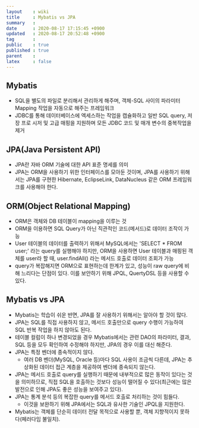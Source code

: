 ```yaml
---
layout    : wiki
title     : Mybatis vs JPA
summary   : 
date      : 2020-08-17 17:15:45 +0900
updated   : 2020-08-17 20:52:48 +0900
tag       : 
public    : true
published : true
parent    : 
latex     : false
---
```


## Mybatis
- SQL을 별도의 파일로 분리해서 관리하게 해주며, 객체-SQL 사이의 파라미터 Mapping 작업을 자동으로 해주는 프레임워크
- JDBC를 통해 데이터베이스에 엑세스하는 작업을 캡슐화하고 일반 SQL query, 저장 프로 시저 및 고급 매핑을 지원하며 모든 JDBC 코드 및 매개 변수의 중복작업을 제거 


## JPA(Java Persistent API)
- JPA란 자바 ORM 기술에 대한 API 표준 명세를 의미
- JPA는 ORM을 사용하기 위한 인터페이스를 모아둔 것이며, JPA를 사용하기 위해서는 JPA를 구현한 Hibernate, EclipseLink, DataNucleus 같은 ORM 프레임워크를 사용해야 한다.

## ORM(Object Relational Mapping)
- ORM은 객체와 DB 테이블이 mapping을 이루는 것  
- ORM을 이용하면 SQL Query가 아닌 직관적인 코드(메서드)로 데이터 조작이 가능
- User 테이블의 데이터를 출력하기 위해서 MySQL에서는 'SELECT * FROM user;' 라는 query를 실행해야 하지만, ORM을 사용하면 User 테이블과 매핑된 객체를 user라 할 때, user.findAll() 라는 메서드 호출로 데이터 조회가 가능
- query가 복잡해지면 ORM으로 표현하는데 한계가 있고, 성능이 raw query에 비해 느리다는 단점이 있다. 이를 보안하기 위해 JPQL, QuertyDSL 등을 사용할 수 있다.

## Mybatis vs JPA
- Mybatis는 학습이 쉬운 반면, JPA를 잘 사용하기 위해서는 알아야 할 것이 많다.
- JPA는 SQL를 직접 사용하지 않고, 메서드 호출만으로 query 수행이 가능하여 SQL 반복 작업을 하지 않아도 된다.
- 테이블 컬럼이 하나 변경되었을 경우 Mybatis에서는 관련 DAO의 파라미터, 결과, SQL 등을 모두 확인하여 수정해야 하지만, JPA의 경우 이를 대신 해준다.
- JPA는 특정 벤더에 종속적이지 않다.
	- 여러 DB 벤더(MySQL, Oracle 등)마다 SQL 사용이 조금씩 다른데, JPA는 추상화된 데이터 접근 계층을 제공하여 벤더에 종속되지 않는다.
- JPA는 메서드 호출로 query를 실행하기 때문에 내부적으로 많은 동작이 있다는 것을 의미하므로, 직접 SQL을 호출하는 것보다 성능이 떨어질 수 있다(최근에는 많은 발전으로 인해 JPA도 좋은 성능을 보여주고 있다).
- JPA는 통계 분석 등의 복잡한 query를 메서드 호출로 처리하는 것이 힘들다.
	- 이것을 보완하기 위해 JPA에서는 SQL과 유사한 기술인 JPQL을 지원한다.
- Mybatis는 객체를 단순히 데이터 전달 목적으로 사용할 뿐, 객체 지향적이지 못하다(페러다임 불일치). 
